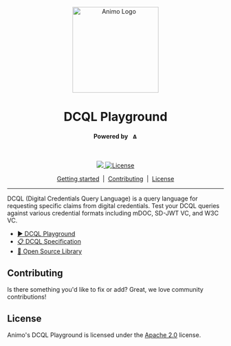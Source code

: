 <p align="center">
  <picture>
   <source media="(prefers-color-scheme: light)" srcset="https://res.cloudinary.com/animo-solutions/image/upload/v1656578320/animo-logo-light-no-text_ok9auy.svg">
   <source media="(prefers-color-scheme: dark)" srcset="https://res.cloudinary.com/animo-solutions/image/upload/v1656578320/animo-logo-dark-no-text_fqqdq9.svg">
   <img alt="Animo Logo" height="200px" />
  </picture>
</p>

<h1 align="center" ><b>DCQL Playground</b></h1>

<h4 align="center">Powered by &nbsp; 
  <picture>
    <source media="(prefers-color-scheme: light)" srcset="https://res.cloudinary.com/animo-solutions/image/upload/v1656579715/animo-logo-light-text_cma2yo.svg">
    <source media="(prefers-color-scheme: dark)" srcset="https://res.cloudinary.com/animo-solutions/image/upload/v1656579715/animo-logo-dark-text_uccvqa.svg">
    <img alt="Animo Logo" height="12px" />
  </picture>
</h4><br>

<p align="center">
  <a href="https://typescriptlang.org">
    <img src="https://img.shields.io/badge/%3C%2F%3E-TypeScript-%230074c1.svg" />
  </a>
  <a
    href="https://raw.githubusercontent.com/animo/dcql-playground/main/LICENSE"
    ><img
      alt="License"
      src="https://img.shields.io/badge/License-EUPL%201.2-blue.svg"
  /></a>
</p>

<p align="center">
  <a href="#getting-started">Getting started</a> 
  &nbsp;|&nbsp;
  <a href="#contributing">Contributing</a> 
  &nbsp;|&nbsp;
  <a href="#contributing">License</a> 
</p>

---

DCQL (Digital Credentials Query Language) is a query language for requesting specific claims from digital credentials. Test your DCQL queries against various credential formats including mDOC, SD-JWT VC, and W3C VC.

- [▶️ DCQL Playground](https://dcql.animo.id)
- [📋 DCQL Specification](https://openid.net/specs/openid-4-verifiable-presentations-1_0.html#name-digital-credentials-query-l)
- [🔗 Open Source Library](https://github.com/openwallet-foundation-labs/dcql-ts)

## Contributing

Is there something you'd like to fix or add? Great, we love community contributions!

## License

Animo's DCQL Playground is licensed under the [Apache 2.0](./LICENSE) license.
